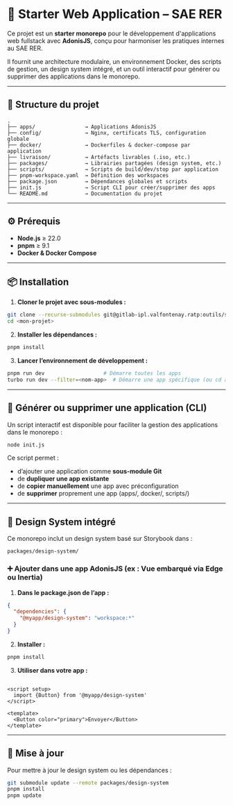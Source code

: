 # 🚀 Starter Web Application – SAE RER

Ce projet est un **starter monorepo** pour le développement d'applications web fullstack avec **AdonisJS**, conçu pour
harmoniser les pratiques internes au SAE RER.

Il fournit une architecture modulaire, un environnement Docker, des scripts de gestion, un design system intégré, et un
outil interactif pour générer ou supprimer des applications dans le monorepo.

---

## 🧱 Structure du projet

```plaintext
.
├── apps/                → Applications AdonisJS
├── config/              → Nginx, certificats TLS, configuration globale
├── docker/              → Dockerfiles & docker-compose par application
├── livraison/           → Artéfacts livrables (.iso, etc.)
├── packages/            → Librairies partagées (design system, etc.)
├── scripts/             → Scripts de build/dev/stop par application
├── pnpm-workspace.yaml  → Définition des workspaces
├── package.json         → Dépendances globales et scripts
├── init.js              → Script CLI pour créer/supprimer des apps
└── README.md            → Documentation du projet
```

---

## ⚙️ Prérequis

- **Node.js** ≥ 22.0
- **pnpm** ≥ 9.1
- **Docker & Docker Compose**

---

## 📦 Installation

1. **Cloner le projet avec sous-modules :**

```bash
git clone --recurse-submodules git@gitlab-ipl.valfontenay.ratp:outils/starter_web_app.git <mon-projet>
cd <mon-projet>
```

2. **Installer les dépendances :**

```bash
pnpm install
```

3. **Lancer l’environnement de développement :**

```bash
pnpm run dev                   # Démarre toutes les apps
turbo run dev --filter=<nom-app>  # Démarre une app spécifique (ou cd apps/<nom-app> && pnpm dev)
```

---

## 🧰 Générer ou supprimer une application (CLI)

Un script interactif est disponible pour faciliter la gestion des applications dans le monorepo :

```bash
node init.js
```

Ce script permet :

- d’ajouter une application comme **sous-module Git**
- de **dupliquer une app existante**
- de **copier manuellement** une app avec préconfiguration
- de **supprimer** proprement une app (apps/, docker/, scripts/)

---

## 🎨 Design System intégré

Ce monorepo inclut un design system basé sur Storybook dans :

```plaintext
packages/design-system/
```

### ➕ Ajouter dans une app AdonisJS (ex : Vue embarqué via Edge ou Inertia)

1. **Dans le package.json de l’app :**

```json
{
  "dependencies": {
    "@myapp/design-system": "workspace:*"
  }
}
```

2. **Installer :**

```bash
pnpm install
```

3. **Utiliser dans votre app :**

```vue

<script setup>
  import {Button} from '@myapp/design-system'
</script>

<template>
  <Button color="primary">Envoyer</Button>
</template>
```

---

## 🔄 Mise à jour

Pour mettre à jour le design system ou les dépendances :

```bash
git submodule update --remote packages/design-system
pnpm install
pnpm update
```
